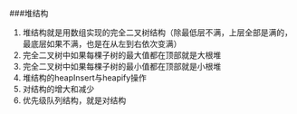 ###堆结构
1. 堆结构就是用数组实现的完全二叉树结构（除最低层不满，上层全部是满的，最底层如果不满，也是在从左到右依次变满）
2. 完全二叉树中如果每棵子树的最大值都在顶部就是大根堆
3. 完全二叉树中如果每棵子树的最小值都在顶部就是小根堆
4. 堆结构的heapInsert与heapify操作
5. 对结构的增大和减少
6. 优先级队列结构，就是对结构